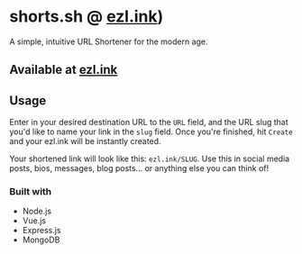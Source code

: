 # shorts.sh @ [ezl.ink](http://ezl.ink))

A simple, intuitive URL Shortener for the modern age.

## Available at [ezl.ink](http://ezl.ink)

## Usage

Enter in your desired destination URL to the `URL` field, and the URL slug that you'd like to name your link in the `slug` field. Once you're finished, hit `Create` and your ezl.ink will be instantly created.

Your shortened link will look like this: `ezl.ink/SLUG`. Use this in social media posts, bios, messages, blog posts... or anything else you can think of!

### Built with

- Node.js
- Vue.js
- Express.js
- MongoDB
